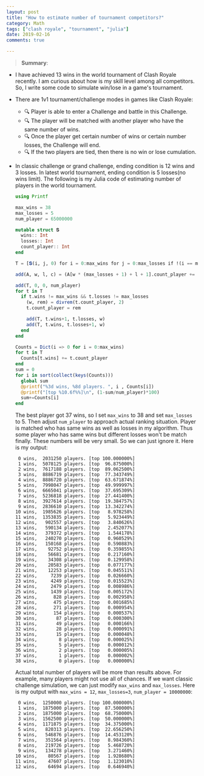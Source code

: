 ```yaml
---
layout: post
title: "How to estimate number of tournament competitors?"
category: Math
tags: ["clash royale", "tournament", "julia"]
date: 2019-02-16
comments: true

---
```


>**Summary**:
- I have achieved 13 wins in the world tournament of Clash Royale recently.
  I am curious about how is my skill level among all competitors.
  So, I write some code to simulate win/lose in a game's tournament.

- There are 1v1 tournament/challenge modes in games like Clash Royale:
  - :mag: Player is able to enter a Challenge and battle in this Challenge.
  - :mag: The player will be matched with another player who have the same number of wins.
  - :mag: Once the player get certain number of wins or certain number losses, the Challenge will end.
  - :mag: If the two players are tied, then there is no win or lose cumulation.

- In classic challenge or grand challenge, ending condition is 12 wins and 3 losses.
  In latest world tournament, ending condition is 5 losses(no wins limit).
  The following is my Julia code of estimating number of players in the world tournament.
  ```julia
  using Printf

  max_wins = 38
  max_losses = 5
  num_player = 65000000

  mutable struct 𝐒
    wins:: Int
    losses:: Int
    count_player:: Int
  end

  T = [𝐒(i, j, 0) for i = 0:max_wins for j = 0:max_losses if !(i == max_wins && j == max_losses)]

  add(A, w, l, c) = (A[w * (max_losses + 1) + l + 1].count_player += c)

  add(T, 0, 0, num_player)
  for t in T
    if t.wins != max_wins && t.losses != max_losses
      (w, rem) = divrem(t.count_player, 2)
      t.count_player = rem

      add(T, t.wins+1, t.losses, w)
      add(T, t.wins, t.losses+1, w)
    end
  end

  Counts = Dict(i => 0 for i = 0:max_wins)
  for t in T
    Counts[t.wins] += t.count_player
  end
  sum = 0
  for i in sort(collect(keys(Counts)))
    global sum
    @printf("%3d wins, %8d players. ", i , Counts[i])
    @printf("[top %10.6f%%]\n", (1-sum/num_player)*100)
    sum+=Counts[i]
  end
  ```
  The best player got 37 wins, so I set ``max_wins`` to 38 and set ``max_losses`` to 5.
  Then adjust ``num_player`` to approach actual ranking situation.
  Player is matched who has same wins as well as losses in my algorithm.
  Thus some player who has same wins but different losses won't be match finally.
  These numbers will be very small. So we can just ignore it.
  Here is my output:
  ```text
   0 wins,  2031250 players. [top 100.000000%]
   1 wins,  5078125 players. [top  96.875000%]
   2 wins,  7617188 players. [top  89.062500%]
   3 wins,  8886719 players. [top  77.343749%]
   4 wins,  8886720 players. [top  63.671874%]
   5 wins,  7998047 players. [top  49.999997%]
   6 wins,  6665041 players. [top  37.695309%]
   7 wins,  5236818 players. [top  27.441400%]
   8 wins,  3927614 players. [top  19.384757%]
   9 wins,  2836610 players. [top  13.342274%]
  10 wins,  1985626 players. [top   8.978258%]
  11 wins,  1353835 players. [top   5.923449%]
  12 wins,   902557 players. [top   3.840626%]
  13 wins,   590134 players. [top   2.452077%]
  14 wins,   379372 players. [top   1.544178%]
  15 wins,   240270 players. [top   0.960529%]
  16 wins,   150168 players. [top   0.590883%]
  17 wins,    92752 players. [top   0.359855%]
  18 wins,    56681 players. [top   0.217160%]
  19 wins,    34308 players. [top   0.129958%]
  20 wins,    20583 players. [top   0.077177%]
  21 wins,    12253 players. [top   0.045511%]
  22 wins,     7239 players. [top   0.026660%]
  23 wins,     4249 players. [top   0.015523%]
  24 wins,     2479 players. [top   0.008986%]
  25 wins,     1439 players. [top   0.005172%]
  26 wins,      828 players. [top   0.002958%]
  27 wins,      475 players. [top   0.001685%]
  28 wins,      271 players. [top   0.000954%]
  29 wins,      154 players. [top   0.000537%]
  30 wins,       87 players. [top   0.000300%]
  31 wins,       49 players. [top   0.000166%]
  32 wins,       28 players. [top   0.000091%]
  33 wins,       15 players. [top   0.000048%]
  34 wins,        8 players. [top   0.000025%]
  35 wins,        5 players. [top   0.000012%]
  36 wins,        2 players. [top   0.000005%]
  37 wins,        1 players. [top   0.000002%]
  38 wins,        0 players. [top   0.000000%]
  ```
  Actual total number of players will be more than results above.
  For example, many players might not use all of chances.
  If we want classic challenge simulation, we can just modify ``max_wins`` and ``max_losses``.
  Here is my output with ``max_wins = 12``, ``max_losses=3``, ``num_player = 10000000``:
  ```text
   0 wins,  1250000 players. [top 100.000000%]
   1 wins,  1875000 players. [top  87.500000%]
   2 wins,  1875000 players. [top  68.750000%]
   3 wins,  1562500 players. [top  50.000000%]
   4 wins,  1171875 players. [top  34.375000%]
   5 wins,   820313 players. [top  22.656250%]
   6 wins,   546876 players. [top  14.453120%]
   7 wins,   351564 players. [top   8.984360%]
   8 wins,   219726 players. [top   5.468720%]
   9 wins,   134278 players. [top   3.271460%]
  10 wins,    80567 players. [top   1.928680%]
  11 wins,    47607 players. [top   1.123010%]
  12 wins,    64694 players. [top   0.646940%]
  ```
